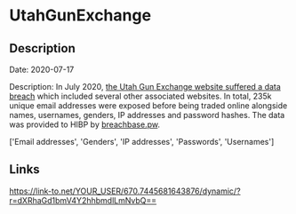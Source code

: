 # UtahGunExchange

## Description

Date: 2020-07-17

Description:
In July 2020, <a href="https://www.forbes.com/sites/daveywinder/2020/08/15/gun-owners-beware-hacker-offers-240000-stolen-records-on-dark-web-report-utah-gun-exchange-amazon-cloud/" target="_blank" rel="noopener">the Utah Gun Exchange website suffered a data breach</a> which included several other associated websites. In total, 235k unique email addresses were exposed before being traded online alongside names, usernames, genders, IP addresses and password hashes. The data was provided to HIBP by <a href="https://breachbase.pw/" target="_blank" rel="noopener">breachbase.pw</a>.


['Email addresses', 'Genders', 'IP addresses', 'Passwords', 'Usernames']

## Links

https://link-to.net/YOUR_USER/670.7445681643876/dynamic/?r=dXRhaGd1bmV4Y2hhbmdlLmNvbQ==